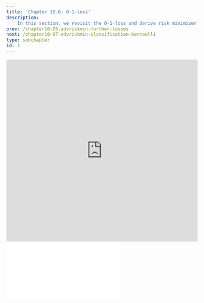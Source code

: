 ```yaml
---
title: 'Chapter 10.6: 0-1-loss'
description:
  ' In this section, we revisit the 0-1-loss and derive risk minimizer and optimal constant model.  '
prev: /chapter10-05-advriskmin-further-losses
next: /chapter10-07-advriskmin-classification-bernoulli
type: subchapter
id: 1
---
```



<!-- Hier jetzt die neuen Links einpflegen -->


<exercise id="1" title="Video Lecture">
<iframe width="100%" height="480" src="https://www.youtube.com/embed/SxgGVoyAmBw" frameborder="0" allow="accelerometer; autoplay; encrypted-media; gyroscope; picture-in-picture" allowfullscreen></iframe>
</exercise>



<exercise id="2" title="Slides">
<object data="pdfs/10/slides-advriskmin-cassification-01.pdf" type="application/pdf" style="width:100%;height:480px">
    <embed src="pdfs/10/slides-advriskmin-cassification-01.pdf" type="application/pdf" />
</object>
</exercise>


